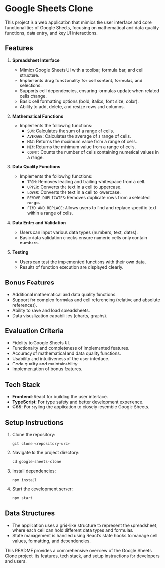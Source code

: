 # Google Sheets Clone

This project is a web application that mimics the user interface and core functionalities of Google Sheets, focusing on mathematical and data quality functions, data entry, and key UI interactions.

## Features

1. **Spreadsheet Interface**
   - Mimics Google Sheets UI with a toolbar, formula bar, and cell structure.
   - Implements drag functionality for cell content, formulas, and selections.
   - Supports cell dependencies, ensuring formulas update when related cells change.
   - Basic cell formatting options (bold, italics, font size, color).
   - Ability to add, delete, and resize rows and columns.

2. **Mathematical Functions**
   - Implements the following functions:
     - `SUM`: Calculates the sum of a range of cells.
     - `AVERAGE`: Calculates the average of a range of cells.
     - `MAX`: Returns the maximum value from a range of cells.
     - `MIN`: Returns the minimum value from a range of cells.
     - `COUNT`: Counts the number of cells containing numerical values in a range.

3. **Data Quality Functions**
   - Implements the following functions:
     - `TRIM`: Removes leading and trailing whitespace from a cell.
     - `UPPER`: Converts the text in a cell to uppercase.
     - `LOWER`: Converts the text in a cell to lowercase.
     - `REMOVE_DUPLICATES`: Removes duplicate rows from a selected range.
     - `FIND_AND_REPLACE`: Allows users to find and replace specific text within a range of cells.

4. **Data Entry and Validation**
   - Users can input various data types (numbers, text, dates).
   - Basic data validation checks ensure numeric cells only contain numbers.

5. **Testing**
   - Users can test the implemented functions with their own data.
   - Results of function execution are displayed clearly.

## Bonus Features
- Additional mathematical and data quality functions.
- Support for complex formulas and cell referencing (relative and absolute references).
- Ability to save and load spreadsheets.
- Data visualization capabilities (charts, graphs).

## Evaluation Criteria
- Fidelity to Google Sheets UI.
- Functionality and completeness of implemented features.
- Accuracy of mathematical and data quality functions.
- Usability and intuitiveness of the user interface.
- Code quality and maintainability.
- Implementation of bonus features.

## Tech Stack
- **Frontend**: React for building the user interface.
- **TypeScript**: For type safety and better development experience.
- **CSS**: For styling the application to closely resemble Google Sheets.

## Setup Instructions
1. Clone the repository:
   ```
   git clone <repository-url>
   ```
2. Navigate to the project directory:
   ```
   cd google-sheets-clone
   ```
3. Install dependencies:
   ```
   npm install
   ```
4. Start the development server:
   ```
   npm start
   ```

## Data Structures
- The application uses a grid-like structure to represent the spreadsheet, where each cell can hold different data types and formulas.
- State management is handled using React's state hooks to manage cell values, formatting, and dependencies.

This README provides a comprehensive overview of the Google Sheets Clone project, its features, tech stack, and setup instructions for developers and users.
